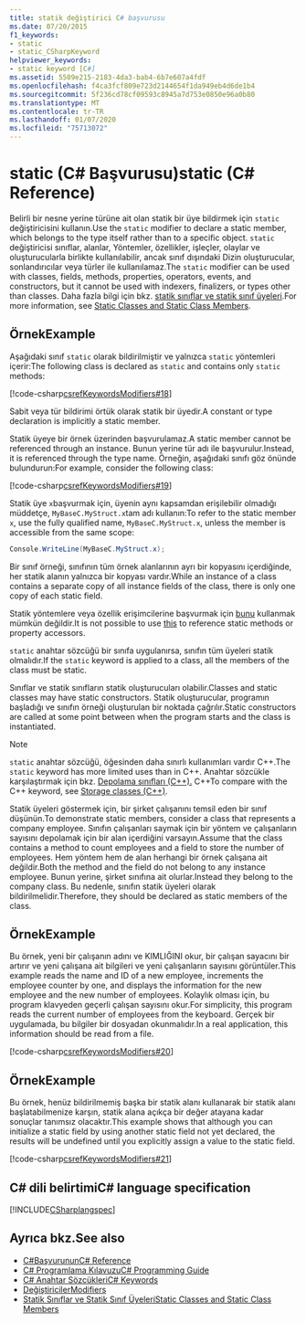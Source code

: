 ```yaml
---
title: statik değiştirici C# başvurusu
ms.date: 07/20/2015
f1_keywords:
- static
- static_CSharpKeyword
helpviewer_keywords:
- static keyword [C#]
ms.assetid: 5509e215-2183-4da3-bab4-6b7e607a4fdf
ms.openlocfilehash: f4ca3fcf809e723d2144654f1da949eb4d6de1b4
ms.sourcegitcommit: 5f236cd78cf09593c8945a7d753e0850e96a0b80
ms.translationtype: MT
ms.contentlocale: tr-TR
ms.lasthandoff: 01/07/2020
ms.locfileid: "75713072"
---
```

# <a name="static-c-reference"></a><span data-ttu-id="d6315-102">static (C# Başvurusu)</span><span class="sxs-lookup"><span data-stu-id="d6315-102">static (C# Reference)</span></span>

<span data-ttu-id="d6315-103">Belirli bir nesne yerine türüne ait olan statik bir üye bildirmek için `static` değiştiricisini kullanın.</span><span class="sxs-lookup"><span data-stu-id="d6315-103">Use the `static` modifier to declare a static member, which belongs to the type itself rather than to a specific object.</span></span> <span data-ttu-id="d6315-104">`static` değiştiricisi sınıflar, alanlar, Yöntemler, özellikler, işleçler, olaylar ve oluşturucularla birlikte kullanılabilir, ancak sınıf dışındaki Dizin oluşturucular, sonlandırıcılar veya türler ile kullanılamaz.</span><span class="sxs-lookup"><span data-stu-id="d6315-104">The `static` modifier can be used with classes, fields, methods, properties, operators, events, and constructors, but it cannot be used with indexers, finalizers, or types other than classes.</span></span> <span data-ttu-id="d6315-105">Daha fazla bilgi için bkz. [statik sınıflar ve statik sınıf üyeleri](../../programming-guide/classes-and-structs/static-classes-and-static-class-members.md).</span><span class="sxs-lookup"><span data-stu-id="d6315-105">For more information, see [Static Classes and Static Class Members](../../programming-guide/classes-and-structs/static-classes-and-static-class-members.md).</span></span>

## <a name="example"></a><span data-ttu-id="d6315-106">Örnek</span><span class="sxs-lookup"><span data-stu-id="d6315-106">Example</span></span>

<span data-ttu-id="d6315-107">Aşağıdaki sınıf `static` olarak bildirilmiştir ve yalnızca `static` yöntemleri içerir:</span><span class="sxs-lookup"><span data-stu-id="d6315-107">The following class is declared as `static` and contains only `static` methods:</span></span>

[!code-csharp[csrefKeywordsModifiers#18](~/samples/snippets/csharp/VS_Snippets_VBCSharp/csrefKeywordsModifiers/CS/csrefKeywordsModifiers.cs#18)]

<span data-ttu-id="d6315-108">Sabit veya tür bildirimi örtük olarak statik bir üyedir.</span><span class="sxs-lookup"><span data-stu-id="d6315-108">A constant or type declaration is implicitly a static member.</span></span>

<span data-ttu-id="d6315-109">Statik üyeye bir örnek üzerinden başvurulamaz.</span><span class="sxs-lookup"><span data-stu-id="d6315-109">A static member cannot be referenced through an instance.</span></span> <span data-ttu-id="d6315-110">Bunun yerine tür adı ile başvurulur.</span><span class="sxs-lookup"><span data-stu-id="d6315-110">Instead, it is referenced through the type name.</span></span> <span data-ttu-id="d6315-111">Örneğin, aşağıdaki sınıfı göz önünde bulundurun:</span><span class="sxs-lookup"><span data-stu-id="d6315-111">For example, consider the following class:</span></span>

[!code-csharp[csrefKeywordsModifiers#19](~/samples/snippets/csharp/VS_Snippets_VBCSharp/csrefKeywordsModifiers/CS/csrefKeywordsModifiers.cs#19)]

<span data-ttu-id="d6315-112">Statik üye `x`başvurmak için, üyenin aynı kapsamdan erişilebilir olmadığı müddetçe, `MyBaseC.MyStruct.x`tam adı kullanın:</span><span class="sxs-lookup"><span data-stu-id="d6315-112">To refer to the static member `x`, use the fully qualified name, `MyBaseC.MyStruct.x`, unless the member is accessible from the same scope:</span></span>

```csharp
Console.WriteLine(MyBaseC.MyStruct.x);
```

<span data-ttu-id="d6315-113">Bir sınıf örneği, sınıfının tüm örnek alanlarının ayrı bir kopyasını içerdiğinde, her statik alanın yalnızca bir kopyası vardır.</span><span class="sxs-lookup"><span data-stu-id="d6315-113">While an instance of a class contains a separate copy of all instance fields of the class, there is only one copy of each static field.</span></span>

<span data-ttu-id="d6315-114">Statik yöntemlere veya özellik erişimcilerine başvurmak için [bunu](this.md) kullanmak mümkün değildir.</span><span class="sxs-lookup"><span data-stu-id="d6315-114">It is not possible to use [this](this.md) to reference static methods or property accessors.</span></span>

<span data-ttu-id="d6315-115">`static` anahtar sözcüğü bir sınıfa uygulanırsa, sınıfın tüm üyeleri statik olmalıdır.</span><span class="sxs-lookup"><span data-stu-id="d6315-115">If the `static` keyword is applied to a class, all the members of the class must be static.</span></span>

<span data-ttu-id="d6315-116">Sınıflar ve statik sınıfların statik oluşturucuları olabilir.</span><span class="sxs-lookup"><span data-stu-id="d6315-116">Classes and static classes may have static constructors.</span></span> <span data-ttu-id="d6315-117">Statik oluşturucular, programın başladığı ve sınıfın örneği oluşturulan bir noktada çağrılır.</span><span class="sxs-lookup"><span data-stu-id="d6315-117">Static constructors are called at some point between when the program starts and the class is instantiated.</span></span>

> [!NOTE]
> <span data-ttu-id="d6315-118">`static` anahtar sözcüğü, öğesinden daha sınırlı kullanımları vardır C++.</span><span class="sxs-lookup"><span data-stu-id="d6315-118">The `static` keyword has more limited uses than in C++.</span></span> <span data-ttu-id="d6315-119">Anahtar sözcükle karşılaştırmak için bkz. [Depolama sınıfları (C++).](/cpp/cpp/storage-classes-cpp#static) C++</span><span class="sxs-lookup"><span data-stu-id="d6315-119">To compare with the C++ keyword, see [Storage classes (C++)](/cpp/cpp/storage-classes-cpp#static).</span></span>

<span data-ttu-id="d6315-120">Statik üyeleri göstermek için, bir şirket çalışanını temsil eden bir sınıf düşünün.</span><span class="sxs-lookup"><span data-stu-id="d6315-120">To demonstrate static members, consider a class that represents a company employee.</span></span> <span data-ttu-id="d6315-121">Sınıfın çalışanları saymak için bir yöntem ve çalışanların sayısını depolamak için bir alan içerdiğini varsayın.</span><span class="sxs-lookup"><span data-stu-id="d6315-121">Assume that the class contains a method to count employees and a field to store the number of employees.</span></span> <span data-ttu-id="d6315-122">Hem yöntem hem de alan herhangi bir örnek çalışana ait değildir.</span><span class="sxs-lookup"><span data-stu-id="d6315-122">Both the method and the field do not belong to any instance employee.</span></span> <span data-ttu-id="d6315-123">Bunun yerine, şirket sınıfına ait olurlar.</span><span class="sxs-lookup"><span data-stu-id="d6315-123">Instead they belong to the company class.</span></span> <span data-ttu-id="d6315-124">Bu nedenle, sınıfın statik üyeleri olarak bildirilmelidir.</span><span class="sxs-lookup"><span data-stu-id="d6315-124">Therefore, they should be declared as static members of the class.</span></span>

## <a name="example"></a><span data-ttu-id="d6315-125">Örnek</span><span class="sxs-lookup"><span data-stu-id="d6315-125">Example</span></span>

<span data-ttu-id="d6315-126">Bu örnek, yeni bir çalışanın adını ve KIMLIĞINI okur, bir çalışan sayacını bir artırır ve yeni çalışana ait bilgileri ve yeni çalışanların sayısını görüntüler.</span><span class="sxs-lookup"><span data-stu-id="d6315-126">This example reads the name and ID of a new employee, increments the employee counter by one, and displays the information for the new employee and the new number of employees.</span></span> <span data-ttu-id="d6315-127">Kolaylık olması için, bu program klavyeden geçerli çalışan sayısını okur.</span><span class="sxs-lookup"><span data-stu-id="d6315-127">For simplicity, this program reads the current number of employees from the keyboard.</span></span> <span data-ttu-id="d6315-128">Gerçek bir uygulamada, bu bilgiler bir dosyadan okunmalıdır.</span><span class="sxs-lookup"><span data-stu-id="d6315-128">In a real application, this information should be read from a file.</span></span>

[!code-csharp[csrefKeywordsModifiers#20](~/samples/snippets/csharp/VS_Snippets_VBCSharp/csrefKeywordsModifiers/CS/csrefKeywordsModifiers.cs#20)]  

## <a name="example"></a><span data-ttu-id="d6315-129">Örnek</span><span class="sxs-lookup"><span data-stu-id="d6315-129">Example</span></span>

<span data-ttu-id="d6315-130">Bu örnek, henüz bildirilmemiş başka bir statik alanı kullanarak bir statik alanı başlatabilmenize karşın, statik alana açıkça bir değer atayana kadar sonuçlar tanımsız olacaktır.</span><span class="sxs-lookup"><span data-stu-id="d6315-130">This example shows that although you can initialize a static field by using another static field not yet declared, the results will be undefined until you explicitly assign a value to the static field.</span></span>

[!code-csharp[csrefKeywordsModifiers#21](~/samples/snippets/csharp/VS_Snippets_VBCSharp/csrefKeywordsModifiers/CS/csrefKeywordsModifiers.cs#21)]  

## <a name="c-language-specification"></a><span data-ttu-id="d6315-131">C# dili belirtimi</span><span class="sxs-lookup"><span data-stu-id="d6315-131">C# language specification</span></span>

[!INCLUDE[CSharplangspec](~/includes/csharplangspec-md.md)]

## <a name="see-also"></a><span data-ttu-id="d6315-132">Ayrıca bkz.</span><span class="sxs-lookup"><span data-stu-id="d6315-132">See also</span></span>

- [<span data-ttu-id="d6315-133">C#Başvurunun</span><span class="sxs-lookup"><span data-stu-id="d6315-133">C# Reference</span></span>](../index.md)
- [<span data-ttu-id="d6315-134">C# Programlama Kılavuzu</span><span class="sxs-lookup"><span data-stu-id="d6315-134">C# Programming Guide</span></span>](../../programming-guide/index.md)
- [<span data-ttu-id="d6315-135">C# Anahtar Sözcükleri</span><span class="sxs-lookup"><span data-stu-id="d6315-135">C# Keywords</span></span>](index.md)
- [<span data-ttu-id="d6315-136">Değiştiriciler</span><span class="sxs-lookup"><span data-stu-id="d6315-136">Modifiers</span></span>](index.md)
- [<span data-ttu-id="d6315-137">Statik Sınıflar ve Statik Sınıf Üyeleri</span><span class="sxs-lookup"><span data-stu-id="d6315-137">Static Classes and Static Class Members</span></span>](../../programming-guide/classes-and-structs/static-classes-and-static-class-members.md)
